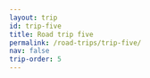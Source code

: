 ```yaml
---
layout: trip
id: trip-five
title: Road trip five
permalink: /road-trips/trip-five/
nav: false
trip-order: 5
---
```

